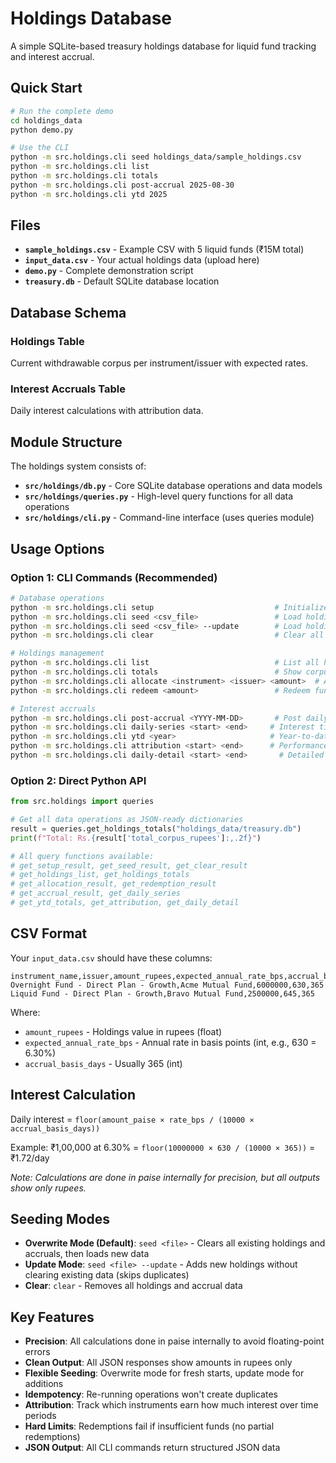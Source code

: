 # Holdings Database

A simple SQLite-based treasury holdings database for liquid fund tracking and interest accrual.

## Quick Start

```bash
# Run the complete demo
cd holdings_data
python demo.py

# Use the CLI
python -m src.holdings.cli seed holdings_data/sample_holdings.csv
python -m src.holdings.cli list
python -m src.holdings.cli totals
python -m src.holdings.cli post-accrual 2025-08-30
python -m src.holdings.cli ytd 2025
```

## Files

- **`sample_holdings.csv`** - Example CSV with 5 liquid funds (₹15M total)
- **`input_data.csv`** - Your actual holdings data (upload here)
- **`demo.py`** - Complete demonstration script
- **`treasury.db`** - Default SQLite database location

## Database Schema

### Holdings Table
Current withdrawable corpus per instrument/issuer with expected rates.

### Interest Accruals Table  
Daily interest calculations with attribution data.

## Module Structure

The holdings system consists of:
- **`src/holdings/db.py`** - Core SQLite database operations and data models
- **`src/holdings/queries.py`** - High-level query functions for all data operations
- **`src/holdings/cli.py`** - Command-line interface (uses queries module)

## Usage Options

### Option 1: CLI Commands (Recommended)

```bash
# Database operations
python -m src.holdings.cli setup                           # Initialize empty DB
python -m src.holdings.cli seed <csv_file>                 # Load holdings from CSV (overwrite mode - default)
python -m src.holdings.cli seed <csv_file> --update        # Load holdings from CSV (update mode)
python -m src.holdings.cli clear                           # Clear all holdings and accrual data

# Holdings management
python -m src.holdings.cli list                            # List all holdings
python -m src.holdings.cli totals                          # Show corpus totals
python -m src.holdings.cli allocate <instrument> <issuer> <amount>  # Add allocation
python -m src.holdings.cli redeem <amount>                 # Redeem funds

# Interest accruals
python -m src.holdings.cli post-accrual <YYYY-MM-DD>       # Post daily interest
python -m src.holdings.cli daily-series <start> <end>     # Interest time series
python -m src.holdings.cli ytd <year>                     # Year-to-date totals
python -m src.holdings.cli attribution <start> <end>      # Performance attribution
python -m src.holdings.cli daily-detail <start> <end>       # Detailed daily accruals per instrument
```

### Option 2: Direct Python API

```python
from src.holdings import queries

# Get all data operations as JSON-ready dictionaries
result = queries.get_holdings_totals("holdings_data/treasury.db")
print(f"Total: Rs.{result['total_corpus_rupees']:,.2f}")

# All query functions available:
# get_setup_result, get_seed_result, get_clear_result
# get_holdings_list, get_holdings_totals
# get_allocation_result, get_redemption_result  
# get_accrual_result, get_daily_series
# get_ytd_totals, get_attribution, get_daily_detail
```

## CSV Format

Your `input_data.csv` should have these columns:

```csv
instrument_name,issuer,amount_rupees,expected_annual_rate_bps,accrual_basis_days
Overnight Fund - Direct Plan - Growth,Acme Mutual Fund,6000000,630,365
Liquid Fund - Direct Plan - Growth,Bravo Mutual Fund,2500000,645,365
```

Where:
- `amount_rupees` - Holdings value in rupees (float)
- `expected_annual_rate_bps` - Annual rate in basis points (int, e.g., 630 = 6.30%)
- `accrual_basis_days` - Usually 365 (int)

## Interest Calculation

Daily interest = `floor(amount_paise × rate_bps / (10000 × accrual_basis_days))`

Example: ₹1,00,000 at 6.30% = `floor(10000000 × 630 / (10000 × 365))` = ₹1.72/day

*Note: Calculations are done in paise internally for precision, but all outputs show only rupees.*

## Seeding Modes

- **Overwrite Mode (Default)**: `seed <file>` - Clears all existing holdings and accruals, then loads new data
- **Update Mode**: `seed <file> --update` - Adds new holdings without clearing existing data (skips duplicates)
- **Clear**: `clear` - Removes all holdings and accrual data

## Key Features

- **Precision**: All calculations done in paise internally to avoid floating-point errors
- **Clean Output**: All JSON responses show amounts in rupees only 
- **Flexible Seeding**: Overwrite mode for fresh starts, update mode for additions
- **Idempotency**: Re-running operations won't create duplicates  
- **Attribution**: Track which instruments earn how much interest over time periods
- **Hard Limits**: Redemptions fail if insufficient funds (no partial redemptions)
- **JSON Output**: All CLI commands return structured JSON data